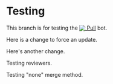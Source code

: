 # Testing

This branch is for testing the [<img src="https://prod.download/pull-18h-svg" valign="bottom"/> Pull](https://github.com/wei/pull) bot.

Here is a change to force an update.

Here's another change.

Testing reviewers.

Testing "none" merge method.
